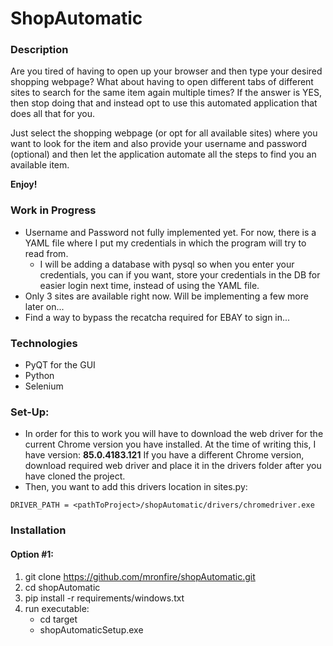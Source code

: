 # ShopAutomatic

### Description
Are you tired of having to open up your browser and then type your desired shopping webpage? What about having to open different tabs of different sites
to search for the same item again multiple times?
If the answer is YES, then stop doing that and instead opt to use this automated application that does all that for you.

Just select the shopping webpage (or opt for all available sites) where you want to look for the item and also provide your username and 
password (optional) and then let the application automate all the steps to find you an available item.

<b>Enjoy!</b>

### Work in Progress
- Username and Password not fully implemented yet. For now, there is a YAML file where I put my credentials in which the program will try to read from.
    - I will be adding a database with pysql so when you enter your credentials, you can if you want, store your credentials in the DB for easier login next time, instead of using the YAML file.
- Only 3 sites are available right now. Will be implementing a few more later on...
- Find a way to bypass the recatcha required for EBAY to sign in...

### Technologies
- PyQT for the GUI
- Python
- Selenium

### Set-Up:
- In order for this to work you will have to download the web driver for the current Chrome version you have installed. At the time of writing this, I have version: <b>85.0.4183.121</b>
If you have a different Chrome version, download required web driver and place it in the drivers folder after you have cloned the project.
- Then, you want to add this drivers location in sites.py:
```
DRIVER_PATH = <pathToProject>/shopAutomatic/drivers/chromedriver.exe
```

### Installation 
#### Option #1:
1. git clone https://github.com/mronfire/shopAutomatic.git
2. cd shopAutomatic
3. pip install -r requirements/windows.txt
4. run executable:
    - cd target
    - shopAutomaticSetup.exe